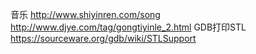 音乐
http://www.shiyinren.com/song
http://www.djye.com/tag/gongtiyinle_2.html
GDB打印STL
https://sourceware.org/gdb/wiki/STLSupport
